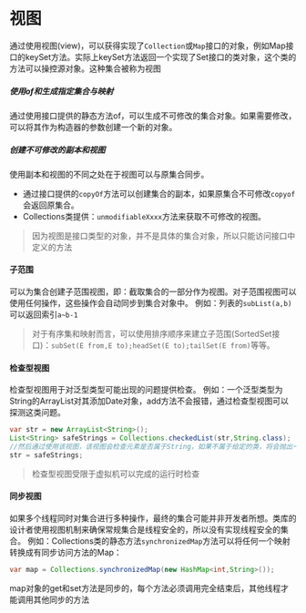 # 视图
通过使用视图(view)，可以获得实现了`Collection`或`Map`接口的对象，例如Map接口的keySet方法。实际上keySet方法返回一个实现了Set接口的类对象，这个类的方法可以操控源对象。这种集合被称为视图
##### 使用of和生成指定集合与映射
通过使用接口提供的静态方法of，可以生成不可修改的集合对象。如果需要修改，可以将其作为构造器的参数创建一个新的对象。
##### 创建不可修改的副本和视图
使用副本和视图的不同之处在于视图可以与原集合同步。

- 通过接口提供的`copyOf`方法可以创建集合的副本，如果原集合不可修改`copyof`会返回原集合。
- Collections类提供：`unmodifiableXxxx`方法来获取不可修改的视图。
>因为视图是接口类型的对象，并不是具体的集合对象，所以只能访问接口中定义的方法

#### 子范围
可以为集合创建子范围视图，即：截取集合的一部分作为视图。对子范围视图可以使用任何操作，这些操作会自动同步到集合对象中。
例如：列表的`subList(a,b)`可以返回索引`a~b-1`
>对于有序集和映射而言，可以使用排序顺序来建立子范围(SortedSet接口)：`subSet(E from,E to);headSet(E to);tailSet(E from)`等等。
#### 检查型视图
检查型视图用于对泛型类型可能出现的问题提供检查。
例如：一个泛型类型为String的ArrayList对其添加Date对象，add方法不会报错，通过检查型视图可以探测这类问题。
```java
var str = new ArrayList<String>();
List<String> safeStrings = Collections.checkedList(str,String.class);
//然后通过使用该视图，该视图会检查元素是否属于String，如果不属于给定的类，将会抛出一个ClassCastException
str = safeStrings;
```
>检查型视图受限于虚拟机可以完成的运行时检查
#### 同步视图
如果多个线程同时对集合进行多种操作，最终的集合可能并非开发者所想。类库的设计者使用视图机制来确保常规集合是线程安全的，所以没有实现线程安全的集合。
例如：Collections类的静态方法`synchronizedMap`方法可以将任何一个映射转换成有同步访问方法的Map：
```java
var map = Collections.synchronizedMap(new HashMap<int,String>());
```
map对象的get和set方法是同步的，每个方法必须调用完全结束后，其他线程才能调用其他同步的方法